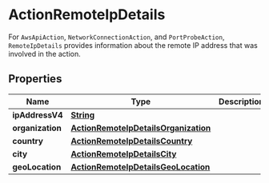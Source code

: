

# ActionRemoteIpDetails

For <code>AwsApiAction</code>, <code>NetworkConnectionAction</code>, and <code>PortProbeAction</code>, <code>RemoteIpDetails</code> provides information about the remote IP address that was involved in the action.

## Properties

| Name | Type | Description | Notes |
|------------ | ------------- | ------------- | -------------|
|**ipAddressV4** | [**String**](String.md) |  |  [optional] |
|**organization** | [**ActionRemoteIpDetailsOrganization**](ActionRemoteIpDetailsOrganization.md) |  |  [optional] |
|**country** | [**ActionRemoteIpDetailsCountry**](ActionRemoteIpDetailsCountry.md) |  |  [optional] |
|**city** | [**ActionRemoteIpDetailsCity**](ActionRemoteIpDetailsCity.md) |  |  [optional] |
|**geoLocation** | [**ActionRemoteIpDetailsGeoLocation**](ActionRemoteIpDetailsGeoLocation.md) |  |  [optional] |



